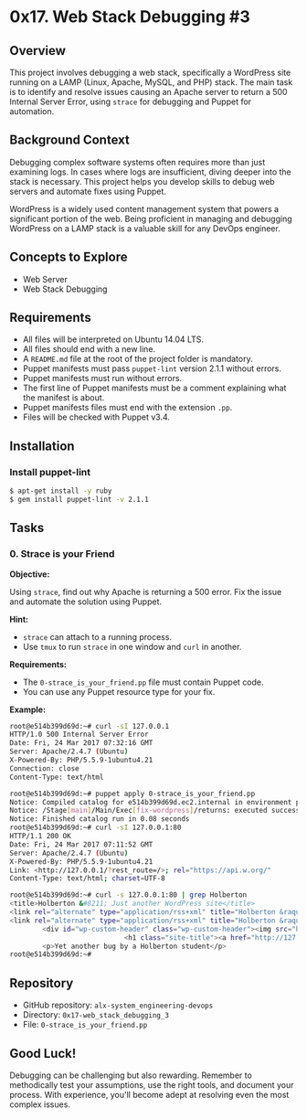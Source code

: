 # 0x17. Web Stack Debugging #3

## Overview

This project involves debugging a web stack, specifically a WordPress site running on a LAMP (Linux, Apache, MySQL, and PHP) stack. The main task is to identify and resolve issues causing an Apache server to return a 500 Internal Server Error, using `strace` for debugging and Puppet for automation.

## Background Context

Debugging complex software systems often requires more than just examining logs. In cases where logs are insufficient, diving deeper into the stack is necessary. This project helps you develop skills to debug web servers and automate fixes using Puppet.

WordPress is a widely used content management system that powers a significant portion of the web. Being proficient in managing and debugging WordPress on a LAMP stack is a valuable skill for any DevOps engineer.

## Concepts to Explore

- Web Server
- Web Stack Debugging

## Requirements

- All files will be interpreted on Ubuntu 14.04 LTS.
- All files should end with a new line.
- A `README.md` file at the root of the project folder is mandatory.
- Puppet manifests must pass `puppet-lint` version 2.1.1 without errors.
- Puppet manifests must run without errors.
- The first line of Puppet manifests must be a comment explaining what the manifest is about.
- Puppet manifests files must end with the extension `.pp`.
- Files will be checked with Puppet v3.4.

## Installation

### Install puppet-lint

```bash
$ apt-get install -y ruby
$ gem install puppet-lint -v 2.1.1
```

## Tasks

### 0. Strace is your Friend

**Objective:**

Using `strace`, find out why Apache is returning a 500 error. Fix the issue and automate the solution using Puppet.

**Hint:**

- `strace` can attach to a running process.
- Use `tmux` to run `strace` in one window and `curl` in another.

**Requirements:**

- The `0-strace_is_your_friend.pp` file must contain Puppet code.
- You can use any Puppet resource type for your fix.

**Example:**

```bash
root@e514b399d69d:~# curl -sI 127.0.0.1
HTTP/1.0 500 Internal Server Error
Date: Fri, 24 Mar 2017 07:32:16 GMT
Server: Apache/2.4.7 (Ubuntu)
X-Powered-By: PHP/5.5.9-1ubuntu4.21
Connection: close
Content-Type: text/html

root@e514b399d69d:~# puppet apply 0-strace_is_your_friend.pp
Notice: Compiled catalog for e514b399d69d.ec2.internal in environment production in 0.02 seconds
Notice: /Stage[main]/Main/Exec[fix-wordpress]/returns: executed successfully
Notice: Finished catalog run in 0.08 seconds
root@e514b399d69d:~# curl -sI 127.0.0.1:80
HTTP/1.1 200 OK
Date: Fri, 24 Mar 2017 07:11:52 GMT
Server: Apache/2.4.7 (Ubuntu)
X-Powered-By: PHP/5.5.9-1ubuntu4.21
Link: <http://127.0.0.1/?rest_route=/>; rel="https://api.w.org/"
Content-Type: text/html; charset=UTF-8

root@e514b399d69d:~# curl -s 127.0.0.1:80 | grep Holberton
<title>Holberton &#8211; Just another WordPress site</title>
<link rel="alternate" type="application/rss+xml" title="Holberton &raquo; Feed" href="http://127.0.0.1/?feed=rss2" />
<link rel="alternate" type="application/rss+xml" title="Holberton &raquo; Comments Feed" href="http://127.0.0.1/?feed=comments-rss2" />
        <div id="wp-custom-header" class="wp-custom-header"><img src="http://127.0.0.1/wp-content/themes/twentyseventeen/assets/images/header.jpg" width="2000" height="1200" alt="Holberton" /></div>  </div>
                            <h1 class="site-title"><a href="http://127.0.0.1/" rel="home">Holberton</a></h1>
        <p>Yet another bug by a Holberton student</p>
root@e514b399d69d:~#
```

## Repository

- GitHub repository: `alx-system_engineering-devops`
- Directory: `0x17-web_stack_debugging_3`
- File: `0-strace_is_your_friend.pp`

## Good Luck!

Debugging can be challenging but also rewarding. Remember to methodically test your assumptions, use the right tools, and document your process. With experience, you'll become adept at resolving even the most complex issues.
